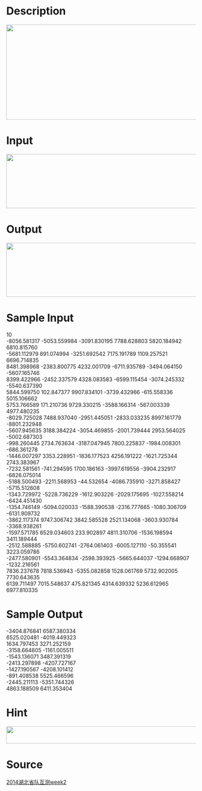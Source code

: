 
# Description

<div class="content"><p><img height="253" alt="" width="824" src="source/bzoj/3621/img/aHR0cHM6Ly9seWRzeS5jb20vSnVkZ2VPbmxpbmUvdXBsb2FkLzIwMTQwNS8xKDQpLmpwZw==.jpg"/></p></div>

# Input

<div class="content"><p><img height="144" alt="" width="824" src="source/bzoj/3621/img/aHR0cHM6Ly9seWRzeS5jb20vSnVkZ2VPbmxpbmUvdXBsb2FkLzIwMTQwNS8yKDMpLmpwZw==.jpg"/></p></div>

# Output

<div class="content"><p><img height="144" alt="" width="824" src="source/bzoj/3621/img/aHR0cHM6Ly9seWRzeS5jb20vSnVkZ2VPbmxpbmUvdXBsb2FkLzIwMTQwNS8zKDMpLmpwZw==.jpg"/></p></div>

# Sample Input

<div class="content"><span class="sampledata">10<br/>
-8056.581317 -5053.559984 -3091.830195 7788.628803 5820.184942 6810.815760 <br/>
-5681.112979 891.074994 -3251.692542 7175.191789 1109.257521 6696.714835 <br/>
8481.398968 -2383.800775 4232.001709 -6711.935789 -3494.064150 -5607.165746 <br/>
8399.422966 -2452.337579 4328.083583 -6599.115454 -3074.245332 -5540.637390 <br/>
5844.599750 102.847377 9907.834101 -3739.432966 -615.558336 5015.106662 <br/>
5753.766589 171.210736 9729.330215 -3588.166314 -567.003339 4977.480235 <br/>
-8029.725028 7488.937040 -2951.445051 -2833.033235 8997.161779 -8801.232948 <br/>
-5607.945635 3188.384224 -3054.469855 -2001.739444 2953.564025 -5002.687303 <br/>
-998.260445 2734.763634 -3187.047945 7800.225837 -1984.008301 -686.361278 <br/>
-1446.007297 3353.228951 -1836.177523 4256.191222 -1621.725344 2743.383967 <br/>
-7232.581561 -741.294595 1700.186163 -3997.619556 -3904.232917 -6826.075014 <br/>
-5188.500493 -2211.568953 -44.532654 -4086.735910 -3271.858427 -5715.512608 <br/>
-1343.729972 -5228.736229 -1612.903226 -2029.175695 -1027.558214 -6424.451430 <br/>
-1354.746149 -5094.020033 -1588.390538 -2316.777665 -1080.306709 -6131.909732 <br/>
-3862.117374 9747.306742 3842.585528 2521.134068 -3603.930784 -3368.938261 <br/>
-1597.571785 6529.034603 233.902897 4811.310706 -1536.198594 3411.189444 <br/>
-2512.588885 -5750.602741 -2764.061403 -6005.127110 -50.355541 3223.059786 <br/>
-2477.580901 -5543.364834 -2598.393925 -5665.644037 -1294.668907 -1232.216561 <br/>
7836.237678 7818.536943 -5355.082858 1528.061769 5732.902005 7730.643635 <br/>
6139.711497 7015.548637 475.821345 4314.639332 5236.612965 6977.810335 <br/>
</span></div>

# Sample Output

<div class="content"><span class="sampledata">-3404.876841 6587.380334<br/>
6525.020481 -4019.449323<br/>
1634.797453 3271.252159<br/>
-3158.664605 -1161.005511<br/>
-1543.136071 3487.391319<br/>
-2413.297898 -4207.727167<br/>
-1427.190567 -4208.101412<br/>
-891.408538 5525.466596<br/>
-2445.211113 -5351.744326<br/>
4863.188509 6411.353404<br/>
</span></div>

# Hint

<div class="content"><p></p><p><img height="46" alt="" width="824" src="source/bzoj/3621/img/aHR0cHM6Ly9seWRzeS5jb20vSnVkZ2VPbmxpbmUvdXBsb2FkLzIwMTQwNS80LmpwZw==.jpg"/></p><p></p></div>

# Source

<div class="content"><p><a href="problemset.php?search=2014湖北省队互测week2">2014湖北省队互测week2</a></p></div>

